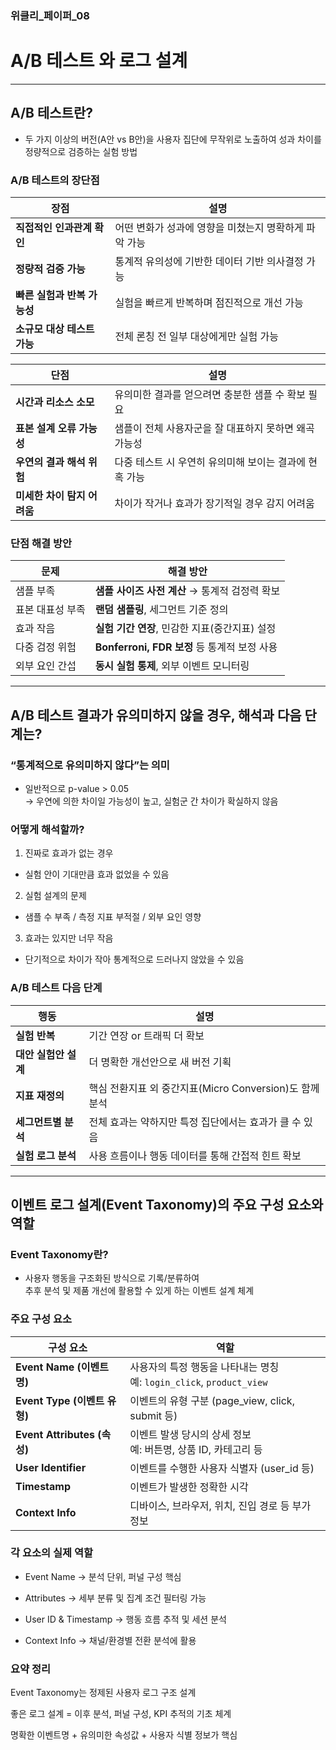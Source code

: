 ### 위클리\_페이퍼\_08

# A/B 테스트 와 로그 설계

---

## A/B 테스트란?

- 두 가지 이상의 버전(A안 vs B안)을 사용자 집단에 무작위로 노출하여 성과 차이를 정량적으로 검증하는 실험 방법

### A/B 테스트의 장단점

| 장점                        | 설명                                                  |
| --------------------------- | ----------------------------------------------------- |
| **직접적인 인과관계 확인**  | 어떤 변화가 성과에 영향을 미쳤는지 명확하게 파악 가능 |
| **정량적 검증 가능**        | 통계적 유의성에 기반한 데이터 기반 의사결정 가능      |
| **빠른 실험과 반복 가능성** | 실험을 빠르게 반복하며 점진적으로 개선 가능           |
| **소규모 대상 테스트 가능** | 전체 론칭 전 일부 대상에게만 실험 가능                |

| 단점                        | 설명                                                   |
| --------------------------- | ------------------------------------------------------ |
| **시간과 리소스 소모**      | 유의미한 결과를 얻으려면 충분한 샘플 수 확보 필요      |
| **표본 설계 오류 가능성**   | 샘플이 전체 사용자군을 잘 대표하지 못하면 왜곡 가능성  |
| **우연의 결과 해석 위험**   | 다중 테스트 시 우연히 유의미해 보이는 결과에 현혹 가능 |
| **미세한 차이 탐지 어려움** | 차이가 작거나 효과가 장기적일 경우 감지 어려움         |

### 단점 해결 방안

| 문제             | 해결 방안                                      |
| ---------------- | ---------------------------------------------- |
| 샘플 부족        | **샘플 사이즈 사전 계산** → 통계적 검정력 확보 |
| 표본 대표성 부족 | **랜덤 샘플링**, 세그먼트 기준 정의            |
| 효과 작음        | **실험 기간 연장**, 민감한 지표(중간지표) 설정 |
| 다중 검정 위험   | **Bonferroni, FDR 보정** 등 통계적 보정 사용   |
| 외부 요인 간섭   | **동시 실험 통제**, 외부 이벤트 모니터링       |

---

## A/B 테스트 결과가 유의미하지 않을 경우, 해석과 다음 단계는?

### “통계적으로 유의미하지 않다”는 의미

- 일반적으로 p-value > 0.05  
  → 우연에 의한 차이일 가능성이 높고, 실험군 간 차이가 확실하지 않음

### 어떻게 해석할까?

1. 진짜로 효과가 없는 경우

- 실험 안이 기대만큼 효과 없었을 수 있음

2. 실험 설계의 문제

- 샘플 수 부족 / 측정 지표 부적절 / 외부 요인 영향

3. 효과는 있지만 너무 작음

- 단기적으로 차이가 작아 통계적으로 드러나지 않았을 수 있음

### A/B 테스트 다음 단계

| 행동                 | 설명                                                    |
| -------------------- | ------------------------------------------------------- |
| **실험 반복**        | 기간 연장 or 트래픽 더 확보                             |
| **대안 실험안 설계** | 더 명확한 개선안으로 새 버전 기획                       |
| **지표 재정의**      | 핵심 전환지표 외 중간지표(Micro Conversion)도 함께 분석 |
| **세그먼트별 분석**  | 전체 효과는 약하지만 특정 집단에서는 효과가 클 수 있음  |
| **실험 로그 분석**   | 사용 흐름이나 행동 데이터를 통해 간접적 힌트 확보       |

---

## 이벤트 로그 설계(Event Taxonomy)의 주요 구성 요소와 역할

### Event Taxonomy란?

- 사용자 행동을 구조화된 방식으로 기록/분류하여  
  추후 분석 및 제품 개선에 활용할 수 있게 하는 이벤트 설계 체계

### 주요 구성 요소

| 구성 요소                    | 역할                                                                      |
| ---------------------------- | ------------------------------------------------------------------------- |
| **Event Name (이벤트명)**    | 사용자의 특정 행동을 나타내는 명칭 <br> 예: `login_click`, `product_view` |
| **Event Type (이벤트 유형)** | 이벤트의 유형 구분 (page_view, click, submit 등)                          |
| **Event Attributes (속성)**  | 이벤트 발생 당시의 상세 정보 <br> 예: 버튼명, 상품 ID, 카테고리 등        |
| **User Identifier**          | 이벤트를 수행한 사용자 식별자 (user_id 등)                                |
| **Timestamp**                | 이벤트가 발생한 정확한 시각                                               |
| **Context Info**             | 디바이스, 브라우저, 위치, 진입 경로 등 부가 정보                          |

### 각 요소의 실제 역할

- Event Name → 분석 단위, 퍼널 구성 핵심

- Attributes → 세부 분류 및 집계 조건 필터링 가능

- User ID & Timestamp → 행동 흐름 추적 및 세션 분석

- Context Info → 채널/환경별 전환 분석에 활용

### 요약 정리

Event Taxonomy는 정제된 사용자 로그 구조 설계

좋은 로그 설계 = 이후 분석, 퍼널 구성, KPI 추적의 기초 체계

명확한 이벤트명 + 유의미한 속성값 + 사용자 식별 정보가 핵심
